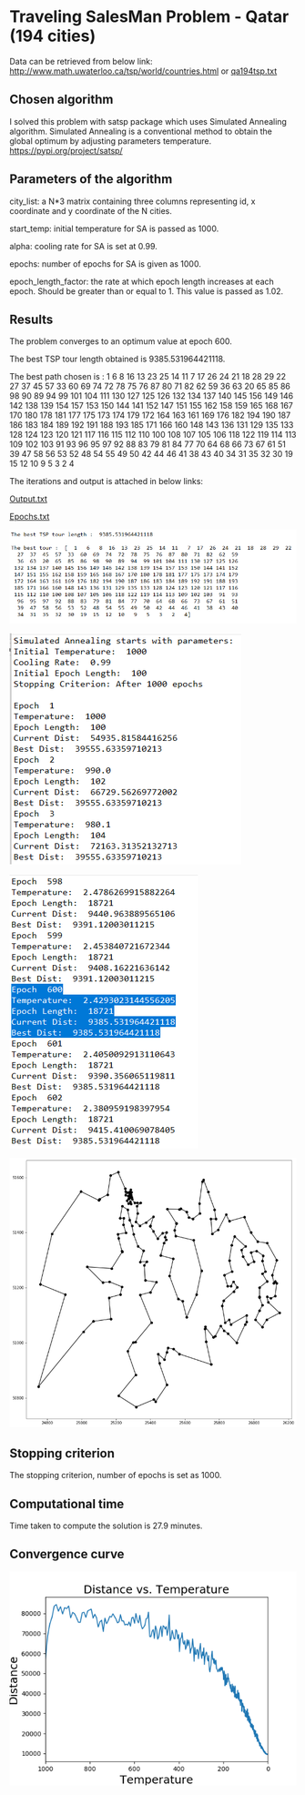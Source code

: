 # Traveling SalesMan Problem - Qatar (194 cities)

Data can be retrieved from below link:
http://www.math.uwaterloo.ca/tsp/world/countries.html
or
[qa194tsp.txt](https://github.com/Jasmy118/Metaheuristic-Optimization/blob/master/Discrete%20Optimization%20Problems/Travelling%20SalesMan%20Problem%20-%20Qatar/qa194tsp.txt)

## Chosen algorithm

I solved this problem with satsp package which uses Simulated Annealing algorithm. Simulated Annealing is a conventional method to obtain the global optimum by adjusting parameters temperature.
https://pypi.org/project/satsp/


## Parameters of the algorithm

city_list: a N*3 matrix containing three columns representing id, x coordinate and y coordinate of the N cities.

start_temp: initial temperature for SA is passed as 1000.

alpha: cooling rate for SA is set at 0.99.

epochs: number of epochs for SA is given as 1000.

epoch_length_factor: the rate at which epoch length increases at each epoch. Should be greater than or equal to 1. This value is passed as 1.02.

## Results

The problem converges to an optimum value at epoch 600.

The best TSP tour length obtained is 9385.531964421118.

The best path chosen is : 1   6   8  16  13  23  25  14  11   7  17  26  24  21  18  28  29  22  27  37  45  57  33  60  69  74  72  78  75  76  87  80  71  82  62  59  36  63  20  65  85  86  98  90  89  94  99 101 104 111 130 127 125 126 132 134 137 140 145 156 149 146 142 138 139 154 157 153 150 144 141 152 147 151 155 162 158 159 165 168 167 170 180 178 181 177 175 173 174 179 172 164 163 161 169 176 182 194 190 187 186 183 184 189 192 191 188 193 185 171 166 160 148 143 136 131 129 135 133 128 124 123 120 121 117 116 115 112 110 100 108 107 105 106 118 122 119 114 113 109 102 103  91  93  96  95  97  92  88  83  79  81  84  77  70  64  68  66  73  67  61  51  39  47  58  56  53  52  48  54  55  49  50  42  44  46  41  38  43  40  34  31  35  32  30  19  15  12  10   9   5   3   2   4

The iterations and output is attached in below links:

[Output.txt](https://github.com/Jasmy118/Metaheuristic-Optimization/blob/master/Discrete%20Optimization%20Problems/Travelling%20SalesMan%20Problem%20-%20Qatar/output.txt)

[Epochs.txt](https://github.com/Jasmy118/Metaheuristic-Optimization/blob/master/Discrete%20Optimization%20Problems/Travelling%20SalesMan%20Problem%20-%20Qatar/epochs.txt)

![image2](https://github.com/Jasmy118/Metaheuristic-Optimization/blob/master/Discrete%20Optimization%20Problems/Travelling%20SalesMan%20Problem%20-%20Qatar/Images/2.png)

![image1](https://github.com/Jasmy118/Metaheuristic-Optimization/blob/master/Discrete%20Optimization%20Problems/Travelling%20SalesMan%20Problem%20-%20Qatar/Images/1.png)

![image3](https://github.com/Jasmy118/Metaheuristic-Optimization/blob/master/Discrete%20Optimization%20Problems/Travelling%20SalesMan%20Problem%20-%20Qatar/Images/3.png)

![image4](https://github.com/Jasmy118/Metaheuristic-Optimization/blob/master/Discrete%20Optimization%20Problems/Travelling%20SalesMan%20Problem%20-%20Qatar/Images/plot194.png)

## Stopping criterion
The stopping criterion, number of epochs is set as 1000.

## Computational time
Time taken to compute the solution is 27.9 minutes.

## Convergence curve
![image5](https://github.com/Jasmy118/Metaheuristic-Optimization/blob/master/Discrete%20Optimization%20Problems/Travelling%20SalesMan%20Problem%20-%20Qatar/Images/convergence194.png)


